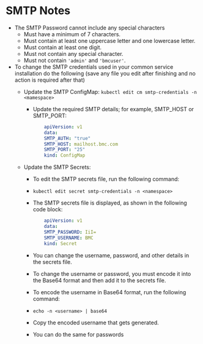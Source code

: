 # SMTP Notes
- The SMTP Password cannot include any special characters
    - Must have a minimum of 7 characters.
    - Must contain at least one uppercase letter and one lowercase letter.
    - Must contain at least one digit.
    - Must not contain any special character. 
    - Must not contain `'admin'` and `'bmcuser'`.
- To change the SMTP credentials used in your common service installation do the following (save any file you edit after finishing and no action is required after that)
    - Update the SMTP ConfigMap:
        `kubectl edit cm smtp-credentials -n <mamespace>`
        - Update the required SMTP details; for example, SMTP_HOST or SMTP_PORT:
      
            ```yml
                apiVersion: v1
                data:
                SMTP_AUTH: "true"
                SMTP_HOST: mailhost.bmc.com
                SMTP_PORT: "25"
                kind: ConfigMap
            ```
      
    - Update the SMTP Secrets:
        - To edit the SMTP secrets file, run the following command:
        - `kubectl edit secret smtp-credentials -n <namespace>`
        - The SMTP secrets file is displayed, as shown in the following code block:
        
            ```yml
                apiVersion: v1
                data:
                SMTP_PASSWORD: IiI=
                SMTP_USERNAME: BMC
                kind: Secret
            ```   
          
        - You can change the username, password, and other details in the secrets file. 
        - To change the username or password, you must encode it into the Base64 format and then add it to the secrets file.
        - To encode the username in Base64 format, run the following command:
        - `echo -n <username> | base64`
        - Copy the encoded username that gets generated.
        - You can do the same for passwords
